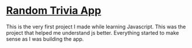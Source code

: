 # [Random Trivia App](https://tasnia-projects.netlify.app/junoprojects/quiz/)

This is the very first project I made while learning Javascript. This was the project that helped me understand js better. Everything started to make sense as I was 
building the app.
